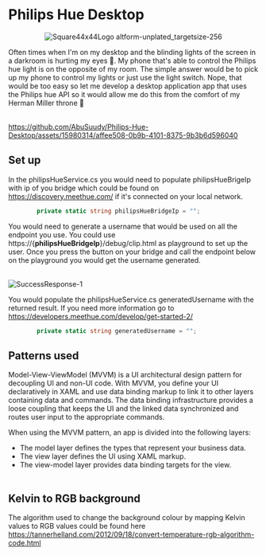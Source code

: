 # Philips Hue Desktop

<p align="center">
<img alt="Square44x44Logo altform-unplated_targetsize-256" src="https://github.com/AbuSuudy/Philips-Hue-Desktop/assets/15980314/24557688-10ec-495b-b963-fbb96cb6f7e3">


</p>
Often times when I'm on my desktop and the blinding lights of the screen in a darkroom is hurting my eyes 👀. My phone that's able to control the Philips hue light is on the opposite of my room. The simple answer would be to pick up my phone to control my lights or just use the light switch. Nope, that would be too easy so let me develop a desktop application app that uses the Philips hue API so it would allow me do this from the comfort of my Herman Miller throne 💺 <br> <br> 

https://github.com/AbuSuudy/Philips-Hue-Desktop/assets/15980314/affee508-0b9b-4101-8375-9b3b6d596040

## Set up 
In the philipsHueService.cs you would need to populate philipsHueBrigeIp with ip of you bridge which could be found on  https://discovery.meethue.com/ if it's connected on your local network. 

```c#
        private static string philipsHueBridgeIp = "";               
```
You would need to generate a username that would be used on all the endpoint you use. You could use https://{**philipsHueBridgeIp**}/debug/clip.html as playground to set up the user. Once you press the button on your bridge and call the endpoint below on the playground you would get the username generated. <br> <br> 

![SuccessResponse-1](https://github.com/AbuSuudy/Philips-Hue-Desktop/assets/15980314/0c64839f-02bd-461d-bff0-87f9c02eca21)

You would populate the  philipsHueService.cs generatedUsername with the returned result.  If you need more information go to https://developers.meethue.com/develop/get-started-2/ 

```c#
        private static string generatedUsername = "";               
```

## Patterns used
Model-View-ViewModel (MVVM) is a UI architectural design pattern for decoupling UI and non-UI code. With MVVM, you define your UI declaratively in XAML and use data binding markup to link it to other layers containing data and commands. The data binding infrastructure provides a loose coupling that keeps the UI and the linked data synchronized and routes user input to the appropriate commands.

When using the MVVM pattern, an app is divided into the following layers:

* The model layer defines the types that represent your business data. 
* The view layer defines the UI using XAML markup. 
* The view-model layer provides data binding targets for the view.  <br> <br>

## Kelvin to RGB background 
The algorithm used to change the background colour by mapping Kelvin values to RGB values could be found here https://tannerhelland.com/2012/09/18/convert-temperature-rgb-algorithm-code.html 

